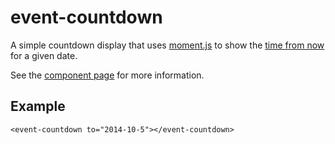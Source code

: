 event-countdown
================

A simple countdown display that uses [moment.js](http://momentjs.com/) to show the
[time from now](http://momentjs.com/docs/#/displaying/fromnow/) for a given date.

See the [component page](http://jamstooks.github.io/event-countdown) for more information.

## Example
    <event-countdown to="2014-10-5"></event-countdown>
